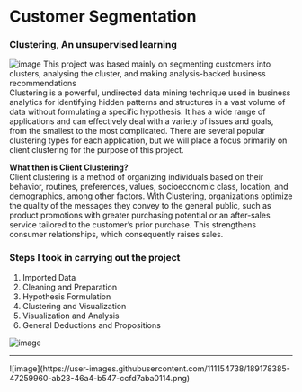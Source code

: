 # **Customer Segmentation**
### Clustering, An unsupervised learning
![image](https://user-images.githubusercontent.com/111154738/189177987-fcbc42a6-b98b-4d1d-b788-7229655e6b51.png)
This project was based mainly on segmenting customers into clusters, analysing the cluster, and making analysis-backed business recommendations <br>
Clustering is a powerful, undirected data mining technique used in business analytics for identifying hidden patterns and structures in a vast volume of data without formulating a specific hypothesis. It has a wide range of applications and can effectively deal with a variety of issues and goals, from the smallest to the most complicated. There are several popular clustering types for each application, but we will place a focus primarily on client clustering for the purpose of this project. <p>  

**What then is Client Clustering?** <br>
Client clustering is a method of organizing individuals based on their behavior, routines, preferences, values, socioeconomic class, location, and demographics, among other factors. With Clustering, organizations optimize the quality of the messages they convey to the general public, such as product promotions with greater purchasing potential or an after-sales service tailored to the customer’s prior purchase. This strengthens consumer relationships, which consequently raises sales. <br>
### Steps I took in carrying out the project <br>
1. Imported Data
2. Cleaning and Preparation
3. Hypothesis Formulation
4. Clustering and Visualization
5. Visualization and Analysis
6. General Deductions and Propositions

![image](https://user-images.githubusercontent.com/111154738/189178342-a6c0d76c-a96d-402e-8283-09fac256dd02.png)
<hr>![image](https://user-images.githubusercontent.com/111154738/189178385-47259960-ab23-46a4-b547-ccfd7aba0114.png)

